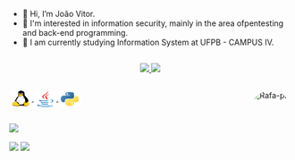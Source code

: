 - 👋 Hi, I’m João Vitor.
- 👀 I'm interested in information security, mainly in the area of ​​pentesting and back-end programming.
- 🌱 I am currently studying Information System at UFPB - CAMPUS IV.

##

<div align="center">
  <a href="https://github.com/JVKANAN">
  <img height="180em" src="https://github-readme-stats.vercel.app/api?username=JVKANAN&show_icons=true&theme=merko&include_all_commits=true&count_private=true"/>
  <img height="180em" src="https://github-readme-stats.vercel.app/api/top-langs/?username=JVKANAN&layout=compact&langs_count=7&theme=merko"/>
</div>
  
##
<div> 

  <img align="center" alt="Rafa-Python" height="30" width="40" src="https://raw.githubusercontent.com/devicons/devicon/master/icons/linux/linux-original.svg">
  <img align="center" alt="Rafa-Python" height="30" width="40" src="https://raw.githubusercontent.com/devicons/devicon/master/icons/java/java-original.svg">
  <img align="center" alt="Rafa-Python" height="30" width="40" src="https://raw.githubusercontent.com/devicons/devicon/master/icons/python/python-original.svg">

  

<img align="right" alt="Rafa-pic" height="130" style="border-radius:60px;" src="https://i.imgur.com/LeSO9Lt.gif">


</div>
  
##

<div>
    <a href="https://instagram.com/vit6fr.py" target="_blank"><img src="https://img.shields.io/badge/-Instagram-%23E4405F?style=for-the-badge&logo=instagram&logoColor=white" target="_blank"></a>
  
  <a href="https://discord.gg/João Vitor_#6363" target="_blank"><img src="https://img.shields.io/badge/Discord-7289DA?style=for-the-badge&logo=discord&logoColor=white" target="_blank"></a>
  <a href="https://www.linkedin.com/in/jo%C3%A3o-vitor-JK/" target="_blank"><img src="https://img.shields.io/badge/LinkedIn-0077B5?style=for-the-badge&logo=linkedin&logoColor=white" target="_blank"></a>
</div>
